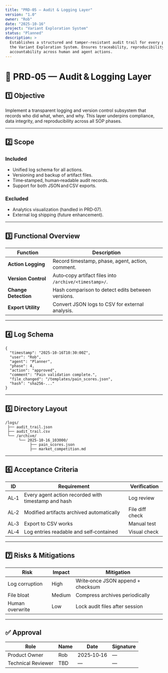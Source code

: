 ```yaml
---
title: "PRD-05 — Audit & Logging Layer"
version: "1.0"
owner: "Rob"
date: "2025-10-16"
project: "Variant Exploration System"
status: "Planned"
description: >
  Establishes a structured and tamper-resistant audit trail for every phase of
  the Variant Exploration System. Ensures traceability, reproducibility, and
  accountability across human and agent actions.
---
```


# 📘 PRD‑05 — Audit & Logging Layer

## 1️⃣ Objective
Implement a transparent logging and version control subsystem that records
who did what, when, and why. This layer underpins compliance, data integrity,
and reproducibility across all SOP phases.

---

## 2️⃣ Scope

### Included
- Unified log schema for all actions.  
- Versioning and backup of artifact files.  
- Time‑stamped, human‑readable audit records.  
- Support for both JSON and CSV exports.

### Excluded
- Analytics visualization (handled in PRD‑07).  
- External log shipping (future enhancement).

---

## 3️⃣ Functional Overview

| Function | Description |
|-----------|-------------|
| **Action Logging** | Record timestamp, phase, agent, action, comment. |
| **Version Control** | Auto‑copy artifact files into `/archive/<timestamp>/`. |
| **Change Detection** | Hash comparison to detect edits between versions. |
| **Export Utility** | Convert JSON logs to CSV for external analysis. |

---

## 4️⃣ Log Schema

```jsonc
{
  "timestamp": "2025‑10‑16T10:30:00Z",
  "user": "Rob",
  "agent": "Planner",
  "phase": 4,
  "action": "approved",
  "comment": "Pain validation complete.",
  "file_changed": "/templates/pain_scores.json",
  "hash": "sha256‑..."
}
```

---

## 5️⃣ Directory Layout

```
/logs/
 ├── audit_trail.json
 ├── audit_trail.csv
 └── /archive/
      └── 2025‑10‑16_103000/
           ├── pain_scores.json
           ├── market_competition.md
```

---

## 6️⃣ Acceptance Criteria

| ID | Requirement | Verification |
|----|--------------|--------------|
| AL‑1 | Every agent action recorded with timestamp and hash | Log review |
| AL‑2 | Modified artifacts archived automatically | File diff check |
| AL‑3 | Export to CSV works | Manual test |
| AL‑4 | Log entries readable and self‑contained | Visual check |

---

## 7️⃣ Risks & Mitigations

| Risk | Impact | Mitigation |
|-------|---------|------------|
| Log corruption | High | Write‑once JSON append + checksum |
| File bloat | Medium | Compress archives periodically |
| Human overwrite | Low | Lock audit files after session |

---

## ✅ Approval

| Role | Name | Date | Signature |
|------|------|------|------------|
| Product Owner | Rob | 2025‑10‑16 | — |
| Technical Reviewer | TBD | — | — |
